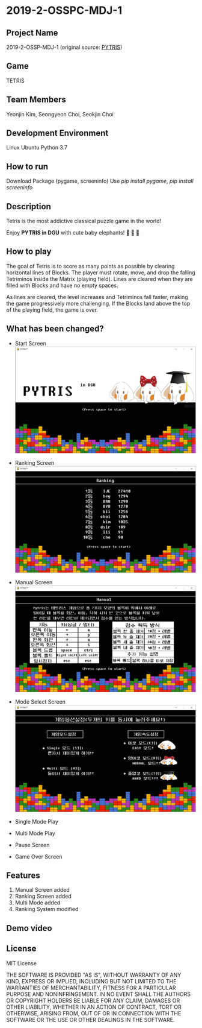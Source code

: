 # 2019-2-OSSPC-MDJ-1

## Project Name
2019-2-OSSP-MDJ-1 (original source: [PYTRIS](https://github.com/k0626089/PYTRIS))


## Game
TETRIS


## Team Members
Yeonjin Kim, Seongyeon Choi, Seokjin Choi


## Development Environment
Linux Ubuntu
Python 3.7


## How to run
Download Package (pygame, screeninfo)
Use *pip install pygame*, *pip install screeninfo*


## Description
Tetris is the most addictive classical puzzle game in the world!

Enjoy **PYTRIS in DGU** with cute baby elephants! :elephant: :elephant: :elephant:


## How to play
The goal of Tetris is to score as many points as possible by clearing horizontal lines of Blocks. The player must rotate, move, and drop the falling Tetriminos inside the Matrix (playing field). Lines are cleared when they are filled with Blocks and have no empty spaces.

As lines are cleared, the level increases and Tetriminos fall faster, making the game progressively more challenging. If the Blocks land above the top of the playing field, the game is over.


## What has been changed?
- Start Screen
![StartScreen](./assets/READMEimages/startscreen.PNG)
- Ranking Screen
![RankingScreen](./assets/READMEimages/rankingscreen.png)
- Manual Screen
![ManualScreen](./assets/READMEimages/manualscreen.png)
- Mode Select Screen
![ModeSelectScreen](./assets/READMEimages/modescreen.png)
- Single Mode Play

- Multi Mode Play

- Pause Screen

- Game Over Screen



## Features
1. Manual Screen added
2. Ranking Screen added
3. Multi Mode added
4. Ranking System modified


## Demo video



## License
MIT License

THE SOFTWARE IS PROVIDED "AS IS", WITHOUT WARRANTY OF ANY KIND, EXPRESS OR IMPLIED, INCLUDING BUT NOT LIMITED TO THE WARRANTIES OF MERCHANTABILITY, FITNESS FOR A PARTICULAR PURPOSE AND NONINFRINGEMENT. IN NO EVENT SHALL THE AUTHORS OR COPYRIGHT HOLDERS BE LIABLE FOR ANY CLAIM, DAMAGES OR OTHER LIABILITY, WHETHER IN AN ACTION OF CONTRACT, TORT OR OTHERWISE, ARISING FROM, OUT OF OR IN CONNECTION WITH THE SOFTWARE OR THE USE OR OTHER DEALINGS IN THE SOFTWARE.
